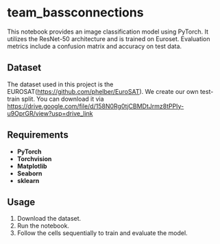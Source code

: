 # team_bassconnections
This notebook provides an image classification model using PyTorch. It utilizes the ResNet-50 architecture and is trained on Euroset. Evaluation metrics include a confusion matrix and accuracy on test data.

## Dataset
The dataset used in this project is the EUROSAT(https://github.com/phelber/EuroSAT). We create our own test-train split. You can download it via https://drive.google.com/file/d/158N0Rg0tjCBMDtJrmz8tPPIy-u9OprGR/view?usp=drive_link

## Requirements

- **PyTorch**
- **Torchvision**
- **Matplotlib**
- **Seaborn**
- **sklearn**

## Usage

1. Download the dataset.
2. Run the notebook.
3. Follow the cells sequentially to train and evaluate the model.
